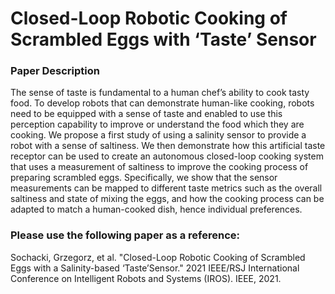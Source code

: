 # Closed-Loop Robotic Cooking of Scrambled Eggs with ‘Taste’ Sensor <br />



### Paper Description
The sense of taste is fundamental to a human chef’s ability to cook tasty food. To develop robots that can demonstrate human-like cooking, robots need to be equipped with a sense of taste and enabled to use this perception capability to improve or understand the food which they are cooking. We propose a first study of using a salinity sensor to provide a robot with a sense of saltiness. We then demonstrate how this artificial taste receptor can be used to create an autonomous closed-loop cooking system that uses a measurement of saltiness to improve the cooking process of preparing scrambled eggs. Specifically, we show that the sensor measurements can be mapped to different taste metrics such as the overall saltiness and state of mixing the eggs, and how the cooking process can be adapted to match a human-cooked dish, hence individual preferences.


### Please use the following paper as a reference: <br />
Sochacki, Grzegorz, et al. "Closed-Loop Robotic Cooking of Scrambled Eggs with a Salinity-based ‘Taste’Sensor." 2021 IEEE/RSJ International Conference on Intelligent Robots and Systems (IROS). IEEE, 2021.  <br />
